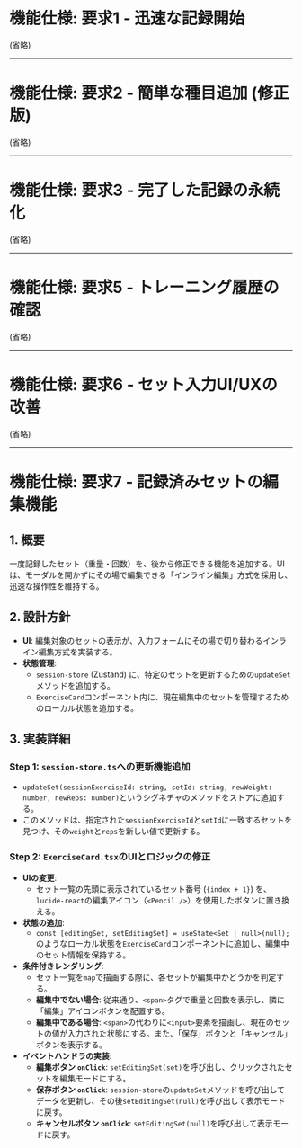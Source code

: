 # 機能仕様: 要求1 - 迅速な記録開始

(省略)

---

# 機能仕様: 要求2 - 簡単な種目追加 (修正版)

(省略)

---

# 機能仕様: 要求3 - 完了した記録の永続化

(省略)

---

# 機能仕様: 要求5 - トレーニング履歴の確認

(省略)

---

# 機能仕様: 要求6 - セット入力UI/UXの改善

(省略)

---

# 機能仕様: 要求7 - 記録済みセットの編集機能

## 1. 概要
一度記録したセット（重量・回数）を、後から修正できる機能を追加する。UIは、モーダルを開かずにその場で編集できる「インライン編集」方式を採用し、迅速な操作性を維持する。

## 2. 設計方針
- **UI**: 編集対象のセットの表示が、入力フォームにその場で切り替わるインライン編集方式を実装する。
- **状態管理**:
  - `session-store` (Zustand) に、特定のセットを更新するための`updateSet`メソッドを追加する。
  - `ExerciseCard`コンポーネント内に、現在編集中のセットを管理するためのローカル状態を追加する。

## 3. 実装詳細

### Step 1: `session-store.ts`への更新機能追加
- `updateSet(sessionExerciseId: string, setId: string, newWeight: number, newReps: number)`というシグネチャのメソッドをストアに追加する。
- このメソッドは、指定された`sessionExerciseId`と`setId`に一致するセットを見つけ、その`weight`と`reps`を新しい値で更新する。

### Step 2: `ExerciseCard.tsx`のUIとロジックの修正
- **UIの変更**:
  - セット一覧の先頭に表示されているセット番号 (`{index + 1}`) を、`lucide-react`の編集アイコン（`<Pencil />`）を使用したボタンに置き換える。
- **状態の追加**:
  - `const [editingSet, setEditingSet] = useState<Set | null>(null);` のようなローカル状態を`ExerciseCard`コンポーネントに追加し、編集中のセット情報を保持する。
- **条件付きレンダリング**:
  - セット一覧を`map`で描画する際に、各セットが編集中かどうかを判定する。
  - **編集中でない場合**: 従来通り、`<span>`タグで重量と回数を表示し、隣に「編集」アイコンボタンを配置する。
  - **編集中である場合**: `<span>`の代わりに`<input>`要素を描画し、現在のセットの値が入力された状態にする。また、「保存」ボタンと「キャンセル」ボタンを表示する。
- **イベントハンドラの実装**:
  - **編集ボタン `onClick`**: `setEditingSet(set)`を呼び出し、クリックされたセットを編集モードにする。
  - **保存ボタン `onClick`**: `session-store`の`updateSet`メソッドを呼び出してデータを更新し、その後`setEditingSet(null)`を呼び出して表示モードに戻す。
  - **キャンセルボタン `onClick`**: `setEditingSet(null)`を呼び出して表示モードに戻す。